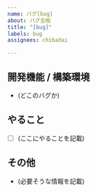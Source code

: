 ```yaml
---
name: バグ[bug]
about: バグ全般
title: "[bug]"
labels: bug
assignees: chibadai

---
```


## 開発機能 / 構築環境
- (どこのバグか)

## やること
- [ ] (ここにやることを記載)

## その他
- (必要そうな情報を記載)
